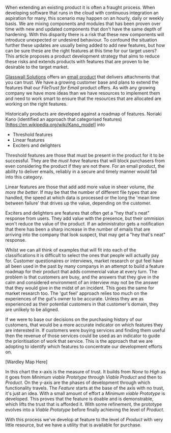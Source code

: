 When extending an existing product it is often a fraught process. When developing software that runs in the cloud with continuous integration an aspiration for many, this scenario may happen on an hourly, daily or weekly basis. We are mixing components and modules that has been proven over time with new and updated components that don't have the same depth of hardening. With this disparity there is a risk that these new components will introduce unexpected or undesired behaviour. To confound the situation further these updates are usually being added to add new features, but how can be sure these are the right features at this time for our target users? This article proposes a product development strategy that aims to reduce these risks and extends products with features that are proven to be desirable to the target market.

[Glasswall Solutions](https://glasswallsolutions.com/) offers an [email product](https://glasswallsolutions.com/filetrust-for-email/) that delivers attachments that you can trust. We have a growing customer base and plans to extend the features that our _FileTrust for Email_ product offers. As with any growing company we have more ideas than we have resources to implement them and need to work smart to ensure that the resources that are allocated are working on the right features.

Historically products are developed against a roadmap of features. Noriaki Kano (identified an approach that categorised features)
[https://en.wikipedia.org/wiki/Kano_model] into 
* Threshold features
* Linear features
* Exciters and delighters

Threshold features are those that must be present in the product for it to be successful. They are the _must have_ features that will block purchasers from even considering the product if they are not there. For an email product, the ability to deliver emails, reliably in a secure and timely manner would fall into this category.

Linear features are those that add add more value in sheer volume, _the more the better_. If may be that the number of different file types that are handled, the speed at which data is processed or the long the 'mean time between failure' that drives up the value, depending on the customer.

Exciters and delighters are features that often get a "hey that's neat" response from users. They add value with the presence, but their ommision won't reduce the value of the product. If an administrator gets a notification that there has been a sharp increase in the number of emails that are arriving into the company that look suspect, that may get a "hey that's neat" response.

Whilst we can all think of examples that will fit into each of the classifications it is difficult to select the ones that people will actually pay for. Customer questionaires or interviews, market research or gut feel have all been used in the past by many companys in an attempt to build a feature roadmap for their product that adds commercial value at every turn. The problem is that customers are busy, and the answers that they give in the calm and considered environment of an interview may not be the answer that they would give in the midst of an incident. This goes the same for market research too. The 'gut feel' approach relies too much on the experiences of the gut's owner to be accurate. Unless they are as experienced as their potential customers in that customer's domain, they are unlikely to be aligned.

If we were to base our decisions on the purchasing history of our customers, that would be a more accurate indicator on which features they are interested in. If customers were buying services and finding them useful then the revenue of those services could be used as an indicator to guide the prioritisation of work that service. This is the approach that we are adopting to identify which features to concentrate our development efforts on.

[Wardley Map Here]

In this chart the x-axis is the measure of trust. It builds from _None_ to _High_ as it goes from _Minimum viable Prototype_ through _Viable Product_ and then to _Product_. On the y-axis are the phases of development through which functionality travels. The _Feature_ starts at the base of the axis with no trust, it's just an idea. With a small amount of effort a _Minimum viable Prototype_ is developed. This proves that the feature is doable and is demonstrable, which lifts the trust that is afforded it. With some refinement, the prototype evolves into a _Viable Prototype_ before finally achieving the level of _Product_. 

With this process we've develop at feature to the level of _Product_ with very little resource, but we have a utility that is available for purchase.



